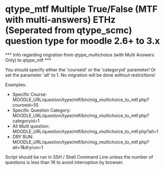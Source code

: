 # qtype_mtf Multiple True/False (MTF with multi-answers) ETHz (Seperated from qtype_scmc) question type for moodle 2.6+ to 3.x

*** Info regarding migration from qtype_multichoice (with Multi Answers Only) to qtype_mtf ***

You should specify either the 'courseid' or the 'categoryid' parameter! Or set the parameter 'all' to 1. No migration will be done without restrictions!

Examples:
	
- Specific Course: MOODLE_URL/question/type/mtf/bin/mig_multichoice_to_mtf.php?courseid=55
- Specific Question Category: MOODLE_URL/question/type/mtf/bin/mig_multichoice_to_mtf.php?categoryid=1
- All Multi question: MOODLE_URL/question/type/mtf/bin/mig_multichoice_to_mtf.php?all=1
- DRY RUN: MOODLE_URL/question/type/mtf/bin/mig_multichoice_to_mtf.php?all=1&dryrun=1

Script should be run in SSH / Shell Command Line unless the number of questions is less than 1K to avoid interruption by browser.
